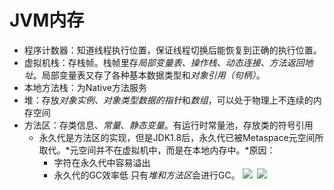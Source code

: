 # JVM内存
- 程序计数器：知道线程执行位置，保证线程切换后能恢复到正确的执行位置。
- 虚拟机栈：存栈帧。栈帧里存*局部变量表、操作栈、动态连接、方法返回地址*。局部变量表又存了各种基本数据类型和*对象引用（句柄）*。
- 本地方法栈：为Native方法服务
- 堆：存放*对象实例、对象类型数据的指针*和*数组*，可以处于物理上不连续的内存空间
- 方法区：存类信息、*常量*、*静态变量*。有运行时常量池，存放类的符号引用
	* 永久代是方法区的实现，但是JDK1.8后，永久代已被Metaspace元空间所取代。*元空间并不在虚拟机中，而是在本地内存中。*原因：
		* 字符在永久代中容易溢出
		* 永久代的GC效率低
只有*堆和方法区*会进行GC。
![][image-1]
![]()
![][image-3]

[image-1]:	https://raw.githubusercontent.com/zhangpengnian/ImageRepository/master/img/20191005120341.png
[image-3]:	https://raw.githubusercontent.com/zhangpengnian/ImageRepository/master/img/20191005120357.png